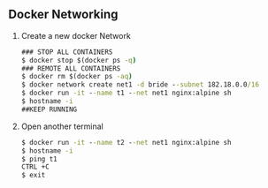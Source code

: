 ## Docker Networking

1.  Create a new docker Network

    ```cmd
    ### STOP ALL CONTAINERS
    $ docker stop $(docker ps -q)
    ### REMOTE ALL CONTAINERS
    $ docker rm $(docker ps -aq)
    $ docker network create net1 -d bride --subnet 182.18.0.0/16
    $ docker run -it --name t1 --net net1 nginx:alpine sh
    $ hostname -i
    ##KEEP RUNNING
    ```

2.  Open another terminal

    ```cmd
    $ docker run -it --name t2 --net net1 nginx:alpine sh
    $ hostname -i
    $ ping t1
    CTRL +C 
    $ exit
    ```